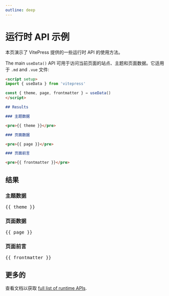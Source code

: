 ```yaml
---
outline: deep
---
```


# 运行时 API 示例

本页演示了 VitePress 提供的一些运行时 API 的使用方法。

The main `useData()` API 可用于访问当前页面的站点、主题和页面数据。它适用于 `.md` and `.vue` 文件:

```md
<script setup>
import { useData } from 'vitepress'

const { theme, page, frontmatter } = useData()
</script>

## Results

### 主题数据

<pre>{{ theme }}</pre>

### 页面数据

<pre>{{ page }}</pre>

### 页面前言

<pre>{{ frontmatter }}</pre>
```

<script setup>
import { useData } from 'vitepress'

const { site, theme, page, frontmatter } = useData()
</script>

## 结果

### 主题数据

<pre>{{ theme }}</pre>

### 页面数据

<pre>{{ page }}</pre>

### 页面前言

<pre>{{ frontmatter }}</pre>

## 更多的

查看文档以获取 [full list of runtime APIs](https://vitepress.dev/reference/runtime-api#usedata).
